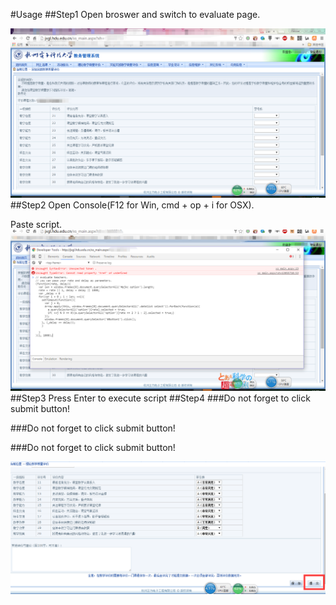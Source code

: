#Usage
##Step1
Open broswer and switch to evaluate page.

![evaluate page](assets/img/jxgl.png)
##Step2
Open Console(F12 for Win, cmd + op + i for OSX).

Paste script.
![script](assets/img/console.png)
##Step3
Press Enter to execute script
##Step4
###Do not forget to click submit button!

###Do not forget to click submit button!

###Do not forget to click submit button!

![submit](assets/img/submit.png)
